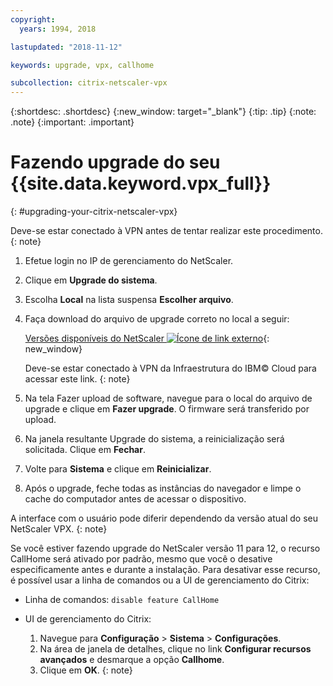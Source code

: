 ```yaml
---
copyright:
  years: 1994, 2018

lastupdated: "2018-11-12"

keywords: upgrade, vpx, callhome

subcollection: citrix-netscaler-vpx
---
```


{:shortdesc: .shortdesc}
{:new_window: target="_blank"}
{:tip: .tip}
{:note: .note}
{:important: .important}

# Fazendo upgrade do seu {{site.data.keyword.vpx_full}}
{: #upgrading-your-citrix-netscaler-vpx}

Deve-se estar conectado à VPN antes de tentar realizar este procedimento.
{: note}

1. Efetue login no IP de gerenciamento do NetScaler.
2. Clique em **Upgrade do sistema**.
4. Escolha **Local** na lista suspensa **Escolher arquivo**.
4. Faça download do arquivo de upgrade correto no local a seguir:

	[Versões disponíveis do NetScaler ![Ícone de link externo](../../icons/launch-glyph.svg "Ícone de link externo")](http://downloads.softlayer.local/citrix/netscaler/){: new_window}

	Deve-se estar conectado à VPN da Infraestrutura do IBM© Cloud para acessar este link.
  {: note}

5. Na tela Fazer upload de software, navegue para o local do arquivo de upgrade e clique em **Fazer upgrade**. O firmware será transferido por upload.
6. Na janela resultante Upgrade do sistema, a reinicialização será solicitada. Clique em **Fechar**.
7. Volte para **Sistema** e clique em **Reinicializar**.
8. Após o upgrade, feche todas as instâncias do navegador e limpe o cache do computador antes de acessar o dispositivo.


A interface com o usuário pode diferir dependendo da versão atual do seu NetScaler VPX.
{: note}

Se você estiver fazendo upgrade do NetScaler versão 11 para 12, o recurso CallHome será ativado por padrão, mesmo que você o desative especificamente antes e durante a instalação. Para desativar esse recurso, é possível usar a linha de comandos ou a UI de gerenciamento do Citrix:

   * Linha de comandos: `disable feature CallHome`
   * UI de gerenciamento do Citrix:

     1. Navegue para **Configuração** > **Sistema** > **Configurações**.
     2. Na área de janela de detalhes, clique no link **Configurar recursos avançados** e desmarque a opção **Callhome**.
     3. Clique em **OK**.
     {: note}
